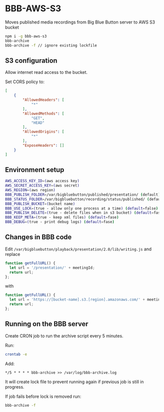 # BBB-AWS-S3

Moves published media recordings from Big Blue Button server to AWS S3 bucket

```bash
npm i -g bbb-aws-s3
bbb-archive
bbb-archive -f // ignore existing lockfile
```

## S3 configuration
Allow internet read access to the bucket.

Set CORS policy to:
```json
[
    {
        "AllowedHeaders": [
            "*"
        ],
        "AllowedMethods": [
            "GET",
            "HEAD"
        ],
        "AllowedOrigins": [
            "*"
        ],
        "ExposeHeaders": []
    }
]
```

## Environment setup
```bash
AWS_ACCESS_KEY_ID=(aws access key)
AWS_SECRET_ACCESS_KEY=(aws secret)
AWS_REGION=(aws region)
BBB_PUBLISH_FOLDER=/var/bigbluebutton/published/presentation/ (default)
BBB_STATUS_FOLDER=/var/bigbluebutton/recording/status/published/ (default)
BBB_PUBLISH_BUCKET=(bucket name)
BBB_USE_LOCK=(true - allow only one process at a time) (default=false)
BBB_PUBLISH_DELETE=(true - delete files when in s3 bucket) (default=fase)
BBB_KEEP_META=(true - keep xml files) (default=fase)
BBB_DEBUG=(true - print debug logs) (default=fase)
```

## Changes in BBB code

Edit `/var/bigbluebutton/playback/presentation/2.0/lib/writing.js` and replace
```js
function getFullURL() {
  let url = '/presentation/' + meetingId;
  return url;
};
```
with
```js
function getFullURL() {
  let url = 'https://[bucket-name].s3.[region].amazonaws.com/' + meetingId;
  return url;
};
```

## Running on the BBB server

Create CRON job to run the archive script every 5 minutes.

Run:

```bash
crontab -e
```

Add:

```
*/5 * * * * bbb-archive >> /var/log/bbb-archive.log
```

It will create lock file to prevent running again if previous job is still in progress.

If job fails before lock is removed run:
```bash
bbb-archive -f
```
